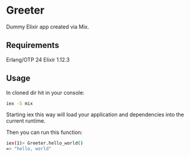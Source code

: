 # Greeter

Dummy Elixir app created via Mix.

## Requirements
Erlang/OTP 24
Elixir 1.12.3

## Usage

In cloned dir hit in your console:

```bash
iex -S mix
```
Starting iex this way will load your application and dependencies into the current runtime.

Then you can run this function:

```bash
iex(1)> Greeter.hello_world()
=> "hello, world"
```

